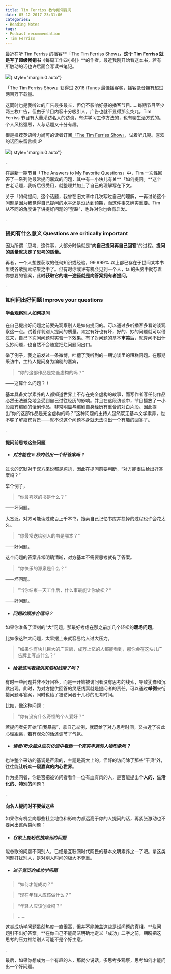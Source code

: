 ```yaml
---
title: Tim Ferriss 教你如何提问
date: 05-12-2017 23:31:06
categories: 
- Reading Notes
tags: 
- Podcast recommendation
- Tim Ferriss
---
```




最近在听 Tim Ferriss 的播客**「The Tim Ferriss Show」**。这个  Tim Ferriss 就是写了超级畅销书**《每周工作四小时》**的作者。最近我刚开始看这本书，若有所触动的话也许后面会写读书笔记。

![](https://mmbiz.qpic.cn/mmbiz_jpg/ETsNbcnZdRxflQJ0QxATS9SfxOQ6AbmGibzsemNc34247plKKHaAlAWGsl6IBQDjbYxPIUoU7IzP1QRuqNuqrCA/0?wx_fmt=jpeg){:style="margin:0 auto"}

「The Tim Ferriss Show」获得过 2016 iTunes 最佳播客奖，播客录音拥有超过两百万下载量。

这同时也是我听过的广告最多最长，但仍不影响好感的播客节目……每期节目至少两三枚广告，但由于节目内容十分吸引人，广告也就不显得那么突兀。Tim Ferriss 节目有大量采访名人的访谈，有讲学习工作方法的，也有聊生活方式的。个人风格强烈，人与话题又十分有趣。

很是推荐英语听力尚可的读者订阅[「The Tim Ferriss Show」](tim.blog)，试着听几期。喜欢的话回来留言噢 :P

![](https://mmbiz.qpic.cn/mmbiz_jpg/ETsNbcnZdRxflQJ0QxATS9SfxOQ6AbmGAehujexGWG8yeBTVH0GIsTV7f8iaiaAiabGOicgnmicVwPtHh3OqmWVp7gw/0?wx_fmt=jpeg){:style="margin:0 auto"}

.

在最新一期节目「The Answers to My Favorite Questions」中，Tim 一次性回答了一系列他最常提问嘉宾的问题，其中有一小块儿有关**「如何提问」**这个古老话题，我听后很受用，就整理并加上了自己的理解写在下文。

关于「如何提问」这个话题，我曾在旧文章中几次写过自己的理解，一再讨论这个问题是因为我觉得自己提问的水平还是没达到预期，而这件事又确实重要。Tim 从不同的角度讲了讲提好问题的“套路”，也许对你也会有启发。

.

### 提问有什么意义 Questions are critically important

因为所谓「思考」这件事，大部分时候就是“**向自己提问再自己回答**”的过程。**提问的质量就决定了思考的质量。**

再者，一个人想要获取的任何知识或经验，99.999% 以上都已存在于世间某本书里或谷歌搜索结果之中了。但有时你或许有机会见到一个人，ta 的头脑中就存着你想要的答案，此时**获取它的唯一途径就是向答案拥有者提问。**

.


### 如何问出好问题 Improve your questions

#### 学会观察别人如何提问

在自己提出好问题之前要先观察别人是如何提问的。可以通过多听播客多看访谈观察这一点。试着评判别人提问的质量。肯定有好也有坏，好的、妙的问题就可以借过来，自己下次问问题时实验一下效果。有了对问题的基本**审美**后，就算问不出什么妙问题，也自然不会随意把烂问题问出口。

举了例子，我之前发过一条微博，吐槽了我听到的一期访谈里的糟糕问题。在那期采访中，主持人提问身为编剧的嘉宾，

> “你的这部作品是完全虚构的吗？”

——这算什么问题？！

基本具备文学素养的人都知道世界上不存在完全虚构的故事，而写作者写任何作品必然无法避免地会受到自己过往经历的影响。并且在这段访谈中，节目播放了一小段嘉宾编剧的话剧作品，非常明显与编剧自身经历有重合的对白片段。因此提出“你的这部作品是完全虚构的吗？”这种问题的主持人显然既无基本文学素养，也不够了解嘉宾背景——就不说这个问题本身就无法引出一个有趣的回答了。

.

#### 提问前思考这些问题

- ##### 对方能在 5 秒内给出一个好答案吗？

过长的沉默对于双方来说都是尴尬，因此在提问前要判断，“对方能很快给出好答案吗？”

举个例子，

> “你最喜欢的书是什么？”

——坏问题。

太宽泛。对方可能读过成百上千本书，搜索自己记忆书库并抉择的过程也许会花太久。

> “你最常送给别人的书是哪本？“

——好问题。

这个问题的答案非常明确清晰，对方基本不需要思考就有了答案。

> ”你快乐的源泉是什么？“

——坏问题。

> ”当你结束一天工作后，什么事最能让你放松？“

——好问题。

- ##### 问题的顺序合适吗？

如果你准备了深刻的”大“问题，那最好考虑在那之前加几个轻松的**暖场问题**。

比如像这种大问题，太早摆上来就容易给人过大压力。

> ”如果你有块儿巨大的广告牌，成万上亿的人都能看到，那你会在这块儿广告牌上写点什么？“

- ##### 给被访问者提供灵感和线索了吗？

有时一些问题并非不好回答，而是一开始被访问者没有思考的线索，导致犹豫和沉默出现。此时，为对方提供回答的灵感线索就是提问者的责任。可以通过**举例**来衔接问题与答案，同时也给了被访问者十几秒的思考时间。

比如，像这种问题：

> ”你有没有什么奇怪的个人爱好？“

若提问者先开始“自我暴露”，拿自己举例，就既给了对方思考时间，又拉近了彼此心理距离，若有观众的话还调节了气氛。

- ##### 读者/听众能从这次访谈中看到一个真实丰满的人物形象吗？

也许整个采访的基调是严肃的，主题是高大上的，但好的访问除了那些“干货”外，往往能**让听众一窥嘉宾的内心世界**。

作为提问者，你是否把被访问者看作一位有血有肉的人，是否能提出**个人的、生活化的、特别的**问题？

.

#### 向名人提问时不要做这些

如果你有机会向那些社会地位和影响力都远高于你的人提问的话，再紧张激动也不要问出这两类问题：

- ##### 谷歌上能轻松搜索到的问题

能谷歌的问题不问别人，已经是互联网时代网民的基本文明素养之一了吧。拿这类问题打扰别人，是对别人时间的极大不尊重。

- ##### 过于宽泛的成功学问题

> “如何才能成功？”

> “现在年轻人应该做什么？”

> “年轻人应该创业吗？”

> ……

这类成功学问题虽然热度一直很高，但并不能掩盖这些是烂问题的真相。**烂问题引不出好答案。**在你自己不能简洁明确地定义「成功」二字之前，期盼把这思考的压力推给别人可能不是个好主意。

.

最后，如果你想成为一个有趣的人，那就少说话，多思考多观察，思考如何才能问出一个好问题。


